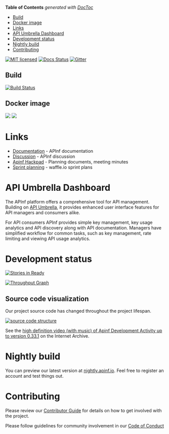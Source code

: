 <!-- START doctoc generated TOC please keep comment here to allow auto update -->
<!-- DON'T EDIT THIS SECTION, INSTEAD RE-RUN doctoc TO UPDATE -->
**Table of Contents**  *generated with [DocToc](https://github.com/thlorenz/doctoc)*

  - [Build](#build)
  - [Docker image](#docker-image)
- [Links](#links)
- [API Umbrella Dashboard](#api-umbrella-dashboard)
- [Development status](#development-status)
- [Nightly build](#nightly-build)
- [Contributing](#contributing)

<!-- END doctoc generated TOC please keep comment here to allow auto update -->

[![MIT licensed](https://img.shields.io/badge/license-MIT-blue.svg)](https://raw.githubusercontent.com/apinf/api-umbrella-dashboard/develop/LICENSE) [![Docs Status](https://img.shields.io/badge/docs-latest-brightgreen.svg?style=flat)](http://apinf.org/docs/) [![Gitter](https://img.shields.io/badge/GITTER-JOIN_CHAT_%E2%86%92-1dce73.svg)](https://gitter.im/apinf/public)

## Build

[![Build Status](https://travis-ci.org/apinf/platform.svg?branch=feature%2F631-nightly-deployment)](https://travis-ci.org/apinf/platform)

## Docker image

[![](https://images.microbadger.com/badges/image/apinf/platform.svg)](http://microbadger.com/images/platform/apinf) [![](https://images.microbadger.com/badges/version/apinf/platform.svg)](http://microbadger.com/images/apinf/platform)

# Links
- [Documentation](http://apinf.org/docs) - APInf documentation
- [Discussion](http://community.apinf.io) - APInf discussion
- [Apinf Hackpad](http://apinf.hackpad.com) - Planning documents, meeting minutes
- [Sprint planning](https://waffle.io/apinf/api-umbrella-dashboard) - waffle.io sprint plans

# API Umbrella Dashboard
The APInf platform offers a comprehensive tool for API management. Building on [API Umbrella](http://nrel.github.io/api-umbrella/), it provides enhanced user interface features for API managers and consumers alike.

For API consumers APInf provides simple key management, key usage analytics and API discovery along with API documentation. Managers have simplified workflow for common tasks, such as key management, rate limiting and viewing API usage analytics.


# Development status
[![Stories in Ready](https://badge.waffle.io/apinf/api-umbrella-dashboard.png?label=ready&title=Ready)](https://waffle.io/apinf/api-umbrella-dashboard)

[![Throughput Graph](https://graphs.waffle.io/apinf/api-umbrella-dashboard/throughput.svg)](https://waffle.io/apinf/api-umbrella-dashboard/metrics)

## Source code visualization
Our project source code has changed throughout the project lifespan.

[![source code structure](https://ia601503.us.archive.org/33/items/ApinfDevelopmentActivityUpTo0.33.1/Apinf-developmentActivity-upTo-0.33.1.gif)](https://archive.org/details/ApinfDevelopmentActivityUpTo0.33.1)

See the [high definition video (with music) of Apinf Development Activity up to version 0.33.1](https://archive.org/details/ApinfDevelopmentActivityUpTo0.33.1) on the Internet Archive.

# Nightly build
You can preview our latest version at [nightly.apinf.io](http://nightly.apinf.io). Feel free to register an account and test things out.

# Contributing
Please review our [Contributor Guide](https://github.com/apinf/platform/blob/develop/CONTRIBUTING.md) for details on how to get involved with the project.

Please follow guidelines for community involvement in our [Code of Conduct](https://github.com/apinf/platform/blob/develop/CODE_OF_CONDUCT.md)
